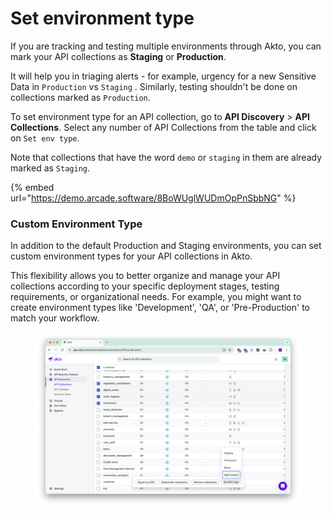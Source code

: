 # Set environment type

If you are tracking and testing multiple environments through Akto, you can mark your API collections as **Staging** or **Production**.

It will help you in triaging alerts - for example, urgency for a new Sensitive Data in `Production` vs `Staging` . Similarly, testing shouldn't be done on collections marked as `Production`.

To set environment type for an API collection, go to **API Discovery** > **API Collections**. Select any number of API Collections from the table and click on `Set env type`.

Note that collections that have the word `demo` or `staging` in them are already marked as `Staging`.

{% embed url="https://demo.arcade.software/8BoWUglWUDmOpPnSbbNG" %}

### Custom Environment Type

In addition to the default Production and Staging environments, you can set custom environment types for your API collections in Akto.&#x20;

This flexibility allows you to better organize and manage your API collections according to your specific deployment stages, testing requirements, or organizational needs. For example, you might want to create environment types like 'Development', 'QA', or 'Pre-Production' to match your workflow.

<figure><img src="../../.gitbook/assets/image (3).png" alt=""><figcaption></figcaption></figure>

